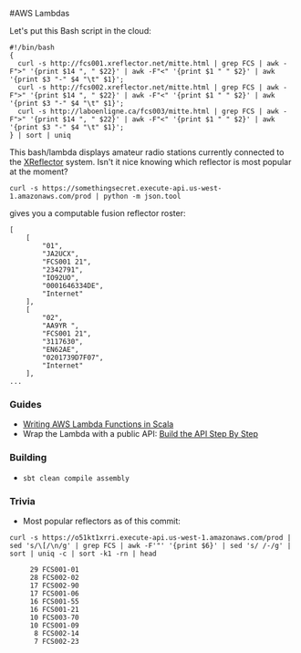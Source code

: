 #AWS Lambdas

Let's put this Bash script in the cloud:
 
```
#!/bin/bash
{
  curl -s http://fcs001.xreflector.net/mitte.html | grep FCS | awk -F">" '{print $14 ", " $22}' | awk -F"<" '{print $1 " " $2}' | awk '{print $3 "-" $4 "\t" $1}';
  curl -s http://fcs002.xreflector.net/mitte.html | grep FCS | awk -F">" '{print $14 ", " $22}' | awk -F"<" '{print $1 " " $2}' | awk '{print $3 "-" $4 "\t" $1}';
  curl -s http://laboenligne.ca/fcs003/mitte.html | grep FCS | awk -F">" '{print $14 ", " $22}' | awk -F"<" '{print $1 " " $2}' | awk '{print $3 "-" $4 "\t" $1}';
} | sort | uniq

```

This bash/lambda displays amateur radio stations currently connected to the [XReflector](http://xreflector.net/) system. Isn't it nice knowing which reflector is most popular at the moment?

`curl -s https://somethingsecret.execute-api.us-west-1.amazonaws.com/prod | python -m json.tool`

gives you a computable fusion reflector roster:

```
[
    [
        "01",
        "JA2UCX",
        "FCS001 21",
        "2342791",
        "IO92UO",
        "0001646334DE",
        "Internet"
    ],
    [
        "02",
        "AA9YR ",
        "FCS001 21",
        "3117630",
        "EN62AE",
        "0201739D7F07",
        "Internet"
    ],
...
```


### Guides
 - [Writing AWS Lambda Functions in Scala](https://aws.amazon.com/blogs/compute/writing-aws-lambda-functions-in-scala/)
 - Wrap the Lambda with a public API: [Build the API Step By Step](http://docs.aws.amazon.com/apigateway/latest/developerguide/api-gateway-create-resource-and-methods.html)


### Building

- `sbt clean compile assembly`

### Trivia
  - Most popular reflectors as of this commit:
  ```
  curl -s https://o51kt1xrri.execute-api.us-west-1.amazonaws.com/prod | sed 's/\[/\n/g' | grep FCS | awk -F'"' '{print $6}' | sed 's/ /-/g' | sort | uniq -c | sort -k1 -rn | head
  ```
  
```
     29 FCS001-01
     28 FCS002-02
     17 FCS002-90
     17 FCS001-06
     16 FCS001-55
     16 FCS001-21
     10 FCS003-70
     10 FCS001-09
      8 FCS002-14
      7 FCS002-23
```
  